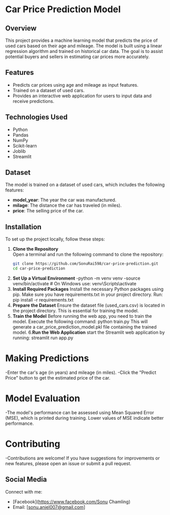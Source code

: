 # Car Price Prediction Model

## Overview

This project provides a machine learning model that predicts the price of used cars based on their age and mileage. The model is built using a linear regression algorithm and trained on historical car data. The goal is to assist potential buyers and sellers in estimating car prices more accurately.

## Features

- Predicts car prices using age and mileage as input features.
- Trained on a dataset of used cars.
- Provides an interactive web application for users to input data and receive predictions.

## Technologies Used

- Python
- Pandas
- NumPy
- Scikit-learn
- Joblib
- Streamlit 

## Dataset

The model is trained on a dataset of used cars, which includes the following features:
- **model_year**: The year the car was manufactured.
- **milage**: The distance the car has traveled (in miles).
- **price**: The selling price of the car.

## Installation

To set up the project locally, follow these steps:

1. **Clone the Repository**  
   Open a terminal and run the following command to clone the repository:
   ```bash
   git clone https://github.com/SonuRai598/car-price-prediction.git
   cd car-price-prediction
2. **Set Up a Virtual Environment**
-python -m venv venv
-source venv/bin/activate  # On Windows use: venv\Scripts\activate
3. **Install Required Packages**
Install the necessary Python packages using pip. Make sure you have requirements.txt in your project directory. Run: pip install -r requirements.txt
4. **Prepare the Dataset**
Ensure the dataset file (used_cars.csv) is located in the project directory. This is essential for training the model.
5. **Train the Model**
Before running the web app, you need to train the model. Execute the following command: python train.py
This will generate a car_price_prediction_model.pkl file containing the trained model.
6.**Run the Web Application**
start the Streamlit web application by running: streamlit run app.py

# Making Predictions
-Enter the car's age (in years) and mileage (in miles).
-Click the "Predict Price" button to get the estimated price of the car.

# Model Evaluation
-The model's performance can be assessed using Mean Squared Error (MSE), which is printed during training. Lower values of MSE indicate better performance.

# Contributing
-Contributions are welcome! If you have suggestions for improvements or new features, please open an issue or submit a pull request.

## Social Media
Connect with me:
- [Facebook](https://www.facebook.com/Sonu Chamling) 
- Email: [sonu.anjel007@gmail.com]  



